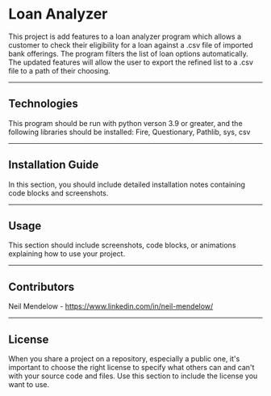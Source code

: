 # Loan Analyzer 

This project is add features to a loan analyzer program which allows a customer to check their eligibility for a loan against a .csv file of imported bank offerings. The program filters the list of loan options automatically. The updated features will allow the user to export the refined list to a .csv file to a path of their choosing.

---

## Technologies

This program should be run with python verson 3.9 or greater, and the following libraries should be installed:
Fire,
Questionary,
Pathlib,
sys,
csv

---

## Installation Guide

In this section, you should include detailed installation notes containing code blocks and screenshots.

---

## Usage

This section should include screenshots, code blocks, or animations explaining how to use your project.

---

## Contributors

Neil Mendelow - https://www.linkedin.com/in/neil-mendelow/

---

## License

When you share a project on a repository, especially a public one, it's important to choose the right license to specify what others can and can't with your source code and files. Use this section to include the license you want to use.
